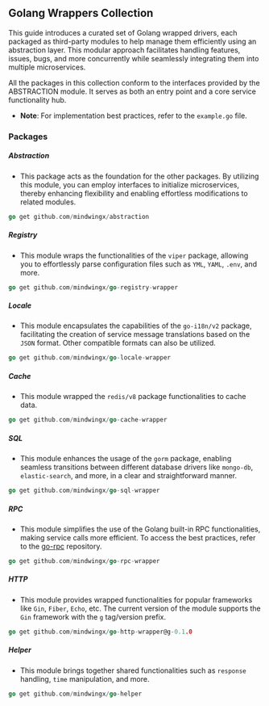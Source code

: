 ## Golang Wrappers Collection

This guide introduces a curated set of Golang wrapped drivers, each packaged as third-party modules to help manage them
efficiently using an abstraction layer.
This modular approach facilitates handling features, issues, bugs, and more concurrently while seamlessly integrating
them into multiple microservices.

All the packages in this collection conform to the interfaces provided by the ABSTRACTION module.
It serves as both an entry point and a core service functionality hub.

- **Note**: For implementation best practices, refer to the `example.go` file.

### Packages

##### Abstraction

- This package acts as the foundation for the other packages. By utilizing this module, you can employ interfaces to
  initialize microservices, thereby enhancing flexibility and enabling effortless modifications to related modules.

```go
go get github.com/mindwingx/abstraction
```

##### Registry

- This module wraps the functionalities of the `viper` package, allowing you to effortlessly parse configuration files
  such as `YML`, `YAML`, `.env`, and more.

```go
go get github.com/mindwingx/go-registry-wrapper
```

##### Locale

- This module encapsulates the capabilities of the `go-i18n/v2` package, facilitating the creation of service message
  translations based on the `JSON` format. Other compatible formats can also be utilized.

```go
go get github.com/mindwingx/go-locale-wrapper
```

##### Cache

- This module wrapped the `redis/v8` package functionalities to cache data.

```go
go get github.com/mindwingx/go-cache-wrapper
```

##### SQL

- This module enhances the usage of the `gorm` package, enabling seamless transitions between different database drivers
  like `mongo-db`, `elastic-search`, and more, in a clear and straightforward manner.

```go
go get github.com/mindwingx/go-sql-wrapper
```

##### RPC

- This module simplifies the use of the Golang built-in RPC functionalities, making service calls more efficient. To
  access the best practices, refer to the <a href="https://github.com/mindwingx/go-rpc" traget="_blank">go-rpc</a>
  repository.

```go
go get github.com/mindwingx/go-rpc-wrapper
```

##### HTTP

- This module provides wrapped functionalities for popular frameworks like `Gin`, `Fiber`, `Echo`, etc. The current
  version of the module supports the `Gin` framework with the `g` tag/version prefix.

```go
go get github.com/mindwingx/go-http-wrapper@g-0.1.0
```

##### Helper

- This module brings together shared functionalities such as `response` handling, `time` manipulation, and more.

```go
go get github.com/mindwingx/go-helper
```